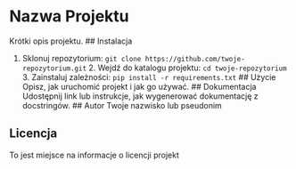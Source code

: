  
# Nazwa Projektu
Krótki opis projektu. ## Instalacja
1. Sklonuj repozytorium: `git clone https://github.com/twoje-repozytorium.git` 2. Wejdź do katalogu projektu: `cd twoje-repozytorium` 3. Zainstaluj zależności: `pip install -r requirements.txt` ## Użycie
Opisz, jak uruchomić projekt i jak go używać. ## Dokumentacja
Udostępnij link lub instrukcje, jak wygenerować dokumentację z docstringów. ## Autor
Twoje nazwisko lub pseudonim
## Licencja
To jest miejsce na informacje o licencji projekt